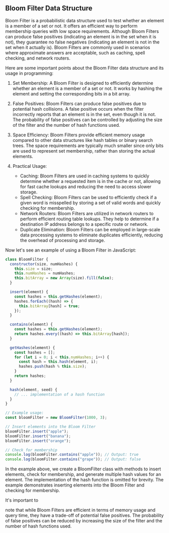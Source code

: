 ## Bloom Filter Data Structure

Bloom Filter is a probabilistic data structure used to test whether an element is a member of a set or not. It offers an efficient way to perform membership queries with low space requirements. Although Bloom Filters can produce false positives (indicating an element is in the set when it is not), they guarantee no false negatives (indicating an element is not in the set when it actually is). Bloom Filters are commonly used in scenarios where approximate answers are acceptable, such as caching, spell checking, and network routers.

Here are some important points about the Bloom Filter data structure and its usage in programming:

1. Set Membership: A Bloom Filter is designed to efficiently determine whether an element is a member of a set or not. It works by hashing the element and setting the corresponding bits in a bit array.

2. False Positives: Bloom Filters can produce false positives due to potential hash collisions. A false positive occurs when the filter incorrectly reports that an element is in the set, even though it is not. The probability of false positives can be controlled by adjusting the size of the filter and the number of hash functions used.

3. Space Efficiency: Bloom Filters provide efficient memory usage compared to other data structures like hash tables or binary search trees. The space requirements are typically much smaller since only bits are used to represent set membership, rather than storing the actual elements.

4. Practical Usage:
   - Caching: Bloom Filters are used in caching systems to quickly determine whether a requested item is in the cache or not, allowing for fast cache lookups and reducing the need to access slower storage.
   - Spell Checking: Bloom Filters can be used to efficiently check if a given word is misspelled by storing a set of valid words and quickly checking for membership.
   - Network Routers: Bloom Filters are utilized in network routers to perform efficient routing table lookups. They help to determine if a destination IP address belongs to a specific route or network.
   - Duplicate Elimination: Bloom Filters can be employed in large-scale data processing systems to eliminate duplicates efficiently, reducing the overhead of processing and storage.

Now let's see an example of using a Bloom Filter in JavaScript:

```javascript
class BloomFilter {
  constructor(size, numHashes) {
    this.size = size;
    this.numHashes = numHashes;
    this.bitArray = new Array(size).fill(false);
  }

  insert(element) {
    const hashes = this.getHashes(element);
    hashes.forEach((hash) => {
      this.bitArray[hash] = true;
    });
  }

  contains(element) {
    const hashes = this.getHashes(element);
    return hashes.every((hash) => this.bitArray[hash]);
  }

  getHashes(element) {
    const hashes = [];
    for (let i = 0; i < this.numHashes; i++) {
      const hash = this.hash(element, i);
      hashes.push(hash % this.size);
    }
    return hashes;
  }

  hash(element, seed) {
    // ... implementation of a hash function
  }
}

// Example usage:
const bloomFilter = new BloomFilter(1000, 3);

// Insert elements into the Bloom Filter
bloomFilter.insert("apple");
bloomFilter.insert("banana");
bloomFilter.insert("orange");

// Check for membership
console.log(bloomFilter.contains("apple")); // Output: true
console.log(bloomFilter.contains("grape")); // Output: false
```

In the example above, we create a BloomFilter class with methods to insert elements, check for membership, and generate multiple hash values for an element. The implementation of the hash function is omitted for brevity. The example demonstrates inserting elements into the Bloom Filter and checking for membership.

It's important to

note that while Bloom Filters are efficient in terms of memory usage and query time, they have a trade-off of potential false positives. The probability of false positives can be reduced by increasing the size of the filter and the number of hash functions used.
